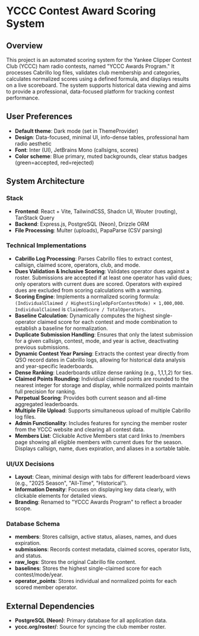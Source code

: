 # YCCC Contest Award Scoring System

## Overview
This project is an automated scoring system for the Yankee Clipper Contest Club (YCCC) ham radio contests, named "YCCC Awards Program." It processes Cabrillo log files, validates club membership and categories, calculates normalized scores using a defined formula, and displays results on a live scoreboard. The system supports historical data viewing and aims to provide a professional, data-focused platform for tracking contest performance.

## User Preferences
- **Default theme**: Dark mode (set in ThemeProvider)
- **Design**: Data-focused, minimal UI, info-dense tables, professional ham radio aesthetic
- **Font**: Inter (UI), JetBrains Mono (callsigns, scores)
- **Color scheme**: Blue primary, muted backgrounds, clear status badges (green=accepted, red=rejected)

## System Architecture

### Stack
- **Frontend**: React + Vite, TailwindCSS, Shadcn UI, Wouter (routing), TanStack Query
- **Backend**: Express.js, PostgreSQL (Neon), Drizzle ORM
- **File Processing**: Multer (uploads), PapaParse (CSV parsing)

### Technical Implementations
- **Cabrillo Log Processing**: Parses Cabrillo files to extract contest, callsign, claimed score, operators, club, and mode.
- **Dues Validation & Inclusive Scoring**: Validates operator dues against a roster. Submissions are accepted if at least one operator has valid dues; only operators with current dues are scored. Operators with expired dues are excluded from scoring calculations with a warning.
- **Scoring Engine**: Implements a normalized scoring formula: `(IndividualClaimed / HighestSingleOpForContestMode) × 1,000,000`. `IndividualClaimed` is `ClaimedScore / TotalOperators`.
- **Baseline Calculation**: Dynamically computes the highest single-operator claimed score for each contest and mode combination to establish a baseline for normalization.
- **Duplicate Submission Handling**: Ensures that only the latest submission for a given callsign, contest, mode, and year is active, deactivating previous submissions.
- **Dynamic Contest Year Parsing**: Extracts the contest year directly from QSO record dates in Cabrillo logs, allowing for historical data analysis and year-specific leaderboards.
- **Dense Ranking**: Leaderboards utilize dense ranking (e.g., 1,1,1,2) for ties.
- **Claimed Points Rounding**: Individual claimed points are rounded to the nearest integer for storage and display, while normalized points maintain full precision for ranking.
- **Perpetual Scoring**: Provides both current season and all-time aggregated leaderboards.
- **Multiple File Upload**: Supports simultaneous upload of multiple Cabrillo log files.
- **Admin Functionality**: Includes features for syncing the member roster from the YCCC website and clearing all contest data.
- **Members List**: Clickable Active Members stat card links to /members page showing all eligible members with current dues for the season. Displays callsign, name, dues expiration, and aliases in a sortable table.

### UI/UX Decisions
- **Layout**: Clean, minimal design with tabs for different leaderboard views (e.g., "2025 Season", "All-Time", "Historical").
- **Information Density**: Focuses on displaying key data clearly, with clickable elements for detailed views.
- **Branding**: Renamed to "YCCC Awards Program" to reflect a broader scope.

### Database Schema
- **members**: Stores callsign, active status, aliases, names, and dues expiration.
- **submissions**: Records contest metadata, claimed scores, operator lists, and status.
- **raw_logs**: Stores the original Cabrillo file content.
- **baselines**: Stores the highest single-claimed score for each contest/mode/year.
- **operator_points**: Stores individual and normalized points for each scored member operator.

## External Dependencies
- **PostgreSQL (Neon)**: Primary database for all application data.
- **yccc.org/roster/**: Source for syncing the club member roster.